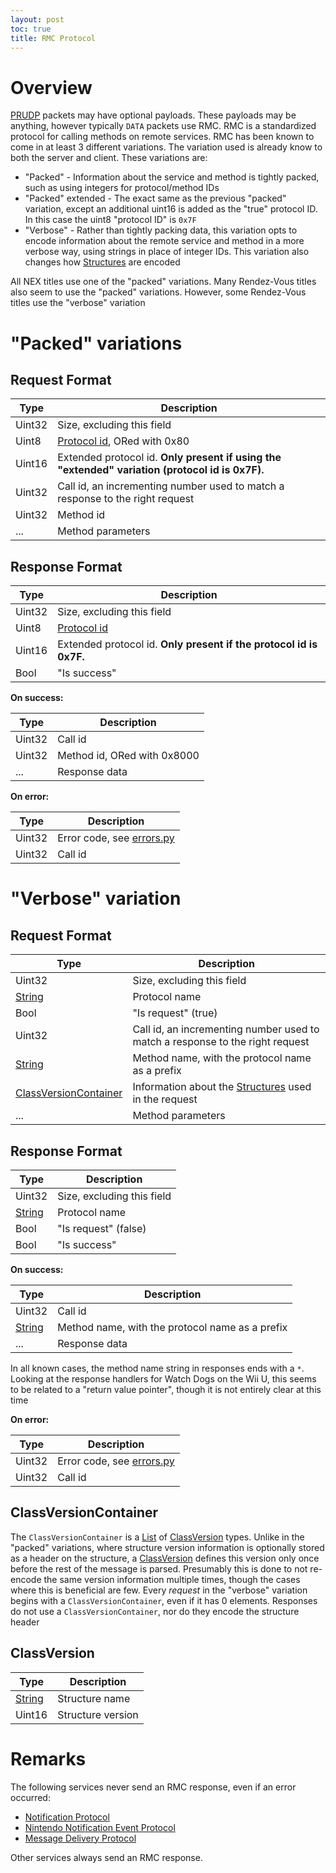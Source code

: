 ```yaml
---
layout: post
toc: true
title: RMC Protocol
---
```


# Overview

[PRUDP](/docs/prudp) packets may have optional payloads. These payloads may be anything, however typically `DATA` packets use RMC. RMC is a standardized protocol for calling methods on remote services. RMC has been known to come in at least 3 different variations. The variation used is already know to both the server and client. These variations are:

- "Packed" - Information about the service and method is tightly packed, such as using integers for protocol/method IDs
- "Packed" extended - The exact same as the previous "packed" variation, except an additional uint16 is added as the "true" protocol ID. In this case the uint8 "protocol ID" is `0x7F`
- "Verbose" - Rather than tightly packing data, this variation opts to encode information about the remote service and method in a more verbose way, using strings in place of integer IDs. This variation also changes how [Structures](/docs/nex/types#structure) are encoded

All NEX titles use one of the "packed" variations. Many Rendez-Vous titles also seem to use the "packed" variations. However, some Rendez-Vous titles use the "verbose" variation

# "Packed" variations

## Request Format

| Type   | Description                                                                                     |
|--------|-------------------------------------------------------------------------------------------------|
| Uint32 | Size, excluding this field                                                                      |
| Uint8  | [Protocol id](/docs/nex/protocols), ORed with 0x80                                              |
| Uint16 | Extended protocol id. **Only present if using the "extended" variation (protocol id is 0x7F).** |
| Uint32 | Call id, an incrementing number used to match a response to the right request                   |
| Uint32 | Method id                                                                                       |
| ...    | Method parameters                                                                               |

## Response Format

| Type   | Description                                                        |
|--------|--------------------------------------------------------------------|
| Uint32 | Size, excluding this field                                         |
| Uint8  | [Protocol id](/docs/nex/protocols)                                 |
| Uint16 | Extended protocol id. **Only present if the protocol id is 0x7F.** |
| Bool  | "Is success"                                                  |

**On success:**

| Type   | Description                 |
|--------|-----------------------------|
| Uint32 | Call id                     |
| Uint32 | Method id, ORed with 0x8000 |
| ...    | Response data               |

**On error:**

| Type   | Description                                                                                               |
|--------|-----------------------------------------------------------------------------------------------------------|
| Uint32 | Error code, see [errors.py](https://github.com/Kinnay/NintendoClients/blob/master/nintendo/nex/errors.py) |
| Uint32 | Call id                                                                                                   |

# "Verbose" variation

## Request Format

| Type                                            | Description                                                                       |
|-------------------------------------------------|-----------------------------------------------------------------------------------|
| Uint32                                          | Size, excluding this field                                                        |
| [String](/docs/nex/types#string)                | Protocol name                                                                     |
| Bool                                            | "Is request" (true)                                                               |
| Uint32                                          | Call id, an incrementing number used to match a response to the right request     |
| [String](/docs/nex/types#string)                | Method name, with the protocol name as a prefix                                   |
| [ClassVersionContainer](#classversioncontainer) | Information about the [Structures](/docs/nex/types#structure) used in the request |
| ...                                             | Method parameters                                                                 |

## Response Format

| Type                             | Description                |
|----------------------------------|----------------------------|
| Uint32                           | Size, excluding this field |
| [String](/docs/nex/types#string) | Protocol name              |
| Bool                             | "Is request" (false)       |
| Bool                             | "Is success"               |

**On success:**

| Type                             | Description                                     |
|----------------------------------|-------------------------------------------------|
| Uint32                           | Call id                                         |
| [String](/docs/nex/types#string) | Method name, with the protocol name as a prefix |
| ...                              | Response data                                   |

In all known cases, the method name string in responses ends with a `*`. Looking at the response handlers for Watch Dogs on the Wii U, this seems to be related to a "return value pointer", though it is not entirely clear at this time

**On error:**

| Type   | Description                                                                                               |
|--------|-----------------------------------------------------------------------------------------------------------|
| Uint32 | Error code, see [errors.py](https://github.com/Kinnay/NintendoClients/blob/master/nintendo/nex/errors.py) |
| Uint32 | Call id                                                                                                   |

## ClassVersionContainer

The `ClassVersionContainer` is a [List](/docs/nex/types#list) of [ClassVersion](#classversion) types. Unlike in the "packed" variations, where structure version information is optionally stored as a header on the structure, a [ClassVersion](#classversion) defines this version only once before the rest of the message is parsed. Presumably this is done to not re-encode the same version information multiple times, though the cases where this is beneficial are few. Every *request* in the "verbose" variation begins with a `ClassVersionContainer`, even if it has 0 elements. Responses do not use a `ClassVersionContainer`, nor do they encode the structure header

## ClassVersion

| Type                             | Description       |
|----------------------------------|-------------------|
| [String](/docs/nex/types#string) | Structure name    |
| Uint16                           | Structure version |

# Remarks
The following services never send an RMC response, even if an error occurred:

* [Notification Protocol](/docs/nex/protocols/notifications)
* [Nintendo Notification Event Protocol](/docs/nex/protocols/nintendo-notifications)
* [Message Delivery Protocol](/docs/nex/protocols/message-delivery)

Other services always send an RMC response.
